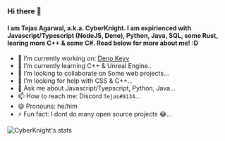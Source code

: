 ### Hi there 👋
#### I am Tejas Agarwal, a.k.a. CyberKnight. I am expirienced with Javascript/Typescript (NodeJS, Deno), Python, Java, SQL, some Rust, learing more C++ & some C#. Read below for more about me! :D

- 🔭 I’m currently working on: [Deno Keyv](https://github.com/CyberKnight007/deno-keyv)
- 🌱 I’m currently learning C++ & Unreal Engine..
- 👯 I’m looking to collaborate on Some web projects...
- 🤔 I’m looking for help with CSS & C++...
- 💬 Ask me about Javascript/Tyepscript, Python, Java...
- 📫 How to reach me: Discord `Tejas#9134`...
- 😄 Pronouns: he/him
- ⚡ Fun fact: I dont do many open source projects 😂...

![CyberKnight's stats](https://github-readme-stats.vercel.app/api?username=CyberKnight007&show_icons=true&theme=radical)
